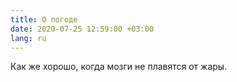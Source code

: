 ```yaml
---
title: О погоде
date: 2020-07-25 12:59:00 +03:00
lang: ru
---
```


Как же хорошо, когда мозги не плавятся от жары.
